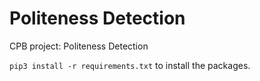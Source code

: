 # Politeness Detection

CPB project: Politeness Detection

`pip3 install -r requirements.txt` to install the packages.
